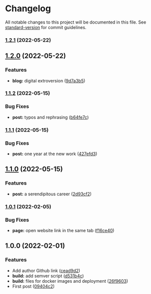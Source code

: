 # Changelog

All notable changes to this project will be documented in this file. See [standard-version](https://github.com/conventional-changelog/standard-version) for commit guidelines.

### [1.2.1](https://github.com/eyzi/blog/compare/v1.2.0...v1.2.1) (2022-05-22)

## [1.2.0](https://github.com/eyzi/blog/compare/v1.1.2...v1.2.0) (2022-05-22)


### Features

* **blog:** digital extroversion ([9d7a3b5](https://github.com/eyzi/blog/commit/9d7a3b5eeb951efb43b1ad6358756fb766d1d318))

### [1.1.2](https://github.com/eyzi/blog/compare/v1.1.1...v1.1.2) (2022-05-15)


### Bug Fixes

* **post:** typos and rephrasing ([b64fe7c](https://github.com/eyzi/blog/commit/b64fe7cc113c7391b4f29935cd1712d07849bded))

### [1.1.1](https://github.com/eyzi/blog/compare/v1.1.0...v1.1.1) (2022-05-15)


### Bug Fixes

* **post:** one year at the new work ([427efd3](https://github.com/eyzi/blog/commit/427efd3d6928832abbd938eb6ea4c72b45f5b743))

## [1.1.0](https://github.com/eyzi/blog/compare/v1.0.1...v1.1.0) (2022-05-15)


### Features

* **post:** a serendipitous career ([2d93cf2](https://github.com/eyzi/blog/commit/2d93cf2b71d4c0df2bc3752885ce9584506819a3))

### [1.0.1](https://github.com/eyzi/blog/compare/v1.0.0...v1.0.1) (2022-02-05)


### Bug Fixes

* **page:** open website link in the same tab ([f16ce40](https://github.com/eyzi/blog/commit/f16ce40a8321d0db101f539e30a3c48446549938))

## 1.0.0 (2022-02-01)


### Features

* Add author Github link ([cead9d2](https://github.com/eyzi/blog/commit/cead9d288cf4e635576a5ac82d9798b0dacb5388))
* **build:** add semver script ([d531b4c](https://github.com/eyzi/blog/commit/d531b4cb8861962968d905dd02f9d59695c2d821))
* **build:** files for docker images and deployment ([26f9603](https://github.com/eyzi/blog/commit/26f9603ebb3c76de0de86d017ef7ce541cb31a3b))
* First post ([09404c2](https://github.com/eyzi/blog/commit/09404c21fc2a94db918437d4045c31cdc0a89599))
